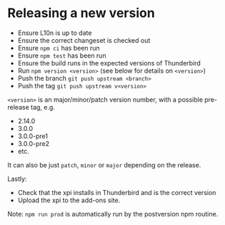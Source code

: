 Releasing a new version
=======================

* Ensure L10n is up to date
* Ensure the correct changeset is checked out
* Ensure `npm ci` has been run
* Ensure `npm test` has been run
* Ensure the build runs in the expected versions of Thunderbird
* Run `npm version <version>` (see below for details on `<version>`)
* Push the branch `git push upstream <branch>`
* Push the tag `git push upstream v<version>`

`<version>` is an major/minor/patch version number, with a possible pre-release
tag, e.g.

* 2.14.0
* 3.0.0
* 3.0.0-pre1
* 3.0.0-pre2
* etc.

It can also be just `patch`, `minor` or `major` depending on the release.

Lastly:

* Check that the xpi installs in Thunderbird and is the correct version
* Upload the xpi to the add-ons site.

Note: `npm run prod` is automatically run by the postversion npm routine.

